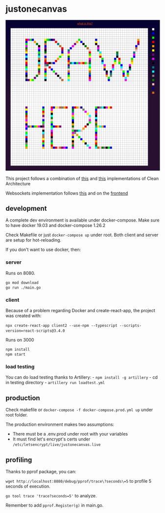# justonecanvas


![image](https://github.com/GLodi/justonecanvas/blob/master/picture.png)


This project follows a combination of [this](https://github.com/L04DB4L4NC3R/clean-architecture-sample) and [this](https://github.com/AkbaraliShaikh/denti) implementations
of Clean Architecture

Websockets implementation follows [this](https://github.com/gorilla/websocket/tree/master/examples/chat) and
on the [frontend](https://dev.to/finallynero/using-websockets-in-react-4fkp)

## development

A complete dev environment is available under docker-compose. Make sure to have docker 19.03 and docker-compose 1.26.2

Check Makefile or just `docker-compose up` under root.
Both client and server are setup for hot-reloading.

If you don't want to use docker, then:

### server

Runs on 8080.

```
go mod download
go run ./main.go
```

### client

Because of a problem regarding Docker and create-react-app, the project was created with:

`npx create-react-app client2 --use-npm --typescript --scripts-version=react-scripts@3.4.0`

Runs on 3000

```
npm install
npm start
```

### load testing

You can do load testing thanks to Artillery:
	- `npm install -g artillery`
	- cd in testing directory
	- `artillery run loadtest.yml`

## production

Check makefile or `docker-compose -f docker-compose.prod.yml up` under root folder.

The production environment makes two assumptions:
 - There must be a .env.prod under root with your variables
 - It must find let's encrypt's certs under `/etc/letsencrypt/live/justonecanvas.live`


## profiling

Thanks to pprof package, you can:

`wget http://localhost:8080/debug/pprof/trace\?seconds\=5` to profile 5 seconds of execution.

`go tool trace 'trace?seconds=5'` to analyze.

Remember to add `pprof.Register(g)` in main.go.
